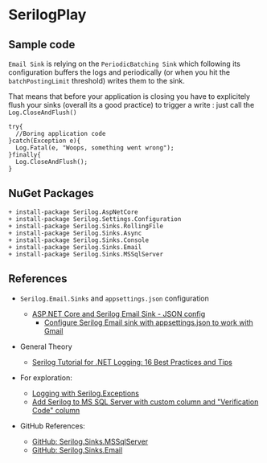 ﻿# SerilogPlay

## Sample code

`Email Sink` is relying on the `PeriodicBatching Sink` which following its configuration buffers the logs and periodically (or when you hit the `batchPostingLimit` threshold) writes them to the sink.  

That means that before your application is closing you have to explicitely flush your sinks (overall its a good practice) to trigger a write : just call the `Log.CloseAndFlush()`

```
try{
  //Boring application code
}catch(Exception e){
  Log.Fatal(e, "Woops, something went wrong");
}finally{
  Log.CloseAndFlush();
}
```



## NuGet Packages

```
+ install-package Serilog.AspNetCore
+ install-package Serilog.Settings.Configuration
+ install-package Serilog.Sinks.RollingFile
+ install-package Serilog.Sinks.Async
+ install-package Serilog.Sinks.Console
+ install-package Serilog.Sinks.Email
+ install-package Serilog.Sinks.MSSqlServer

```


## References

* `Serilog.Email.Sinks` and `appsettings.json` configuration
  * [ASP.NET Core and Serilog Email Sink - JSON config](https://stackoverflow.com/questions/50387469/net-core-and-serilog-email-sink-json-config)
    * [Configure Serilog Email sink with appsettings.json to work with Gmail](https://stackoverflow.com/questions/46942106/trying-to-configure-serilog-email-sink-with-appsettings-json-to-work-with-gmail) 
 
* General Theory
  * [Serilog Tutorial for .NET Logging: 16 Best Practices and Tips](https://stackify.com/serilog-tutorial-net-logging/)

* For exploration:
  * [Logging with Serilog.Exceptions](https://rehansaeed.com/logging-with-serilog-exceptions/)
  * [Add Serilog to MS SQL Server with custom column and "Verification Code" column](https://blog.bitscry.com/2018/02/01/adding-serilog-to-an-asp-net-core-2-web-application/)


* GitHub References:
  * [GitHub: Serilog.Sinks.MSSqlServer](https://github.com/serilog/serilog-sinks-mssqlserver)
  * [GitHub: Serilog.Sinks.Email](https://github.com/serilog/serilog-sinks-email/tree/dev)

